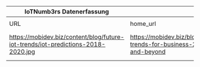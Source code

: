 |IoTNumb3rs Datenerfassung|||||||||||
| ---- | ---- | ---- | ---- | ---- | ---- | ---- | ---- | ---- | ---- | ---- |
||||||||||||
|URL|home_url|filename|device_class|device_count|market_class|market_volume|prognosis_year|publication_year|authorship_class|Dropbox folder|
|https://mobidev.biz/content/blog/future-iot-trends/iot-predictions-2018-2020.jpg|https://mobidev.biz/blog/iot-trends-for-business-2018-and-beyond|file33_iot-predictions-2018-2020.jpg||||||||Pattoho/20181122-1800|
